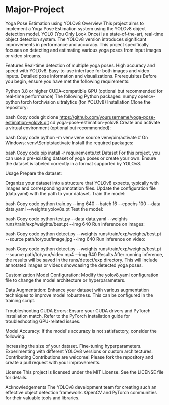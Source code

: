 # Major-Project
Yoga Pose Estimation using YOLOv8
Overview
This project aims to implement a Yoga Pose Estimation system using the YOLOv8 object detection model. YOLO (You Only Look Once) is a state-of-the-art, real-time object detection system. The YOLOv8 version introduces significant improvements in performance and accuracy. This project specifically focuses on detecting and estimating various yoga poses from input images or video streams.

Features
Real-time detection of multiple yoga poses.
High accuracy and speed with YOLOv8.
Easy-to-use interface for both images and video inputs.
Detailed pose information and visualizations.
Prerequisites
Before you begin, ensure you have met the following requirements:

Python 3.8 or higher
CUDA-compatible GPU (optional but recommended for real-time performance)
The following Python packages:
numpy
opencv-python
torch
torchvision
ultralytics (for YOLOv8)
Installation
Clone the repository:

bash
Copy code
git clone https://github.com/yourusername/yoga-pose-estimation-yolov8.git
cd yoga-pose-estimation-yolov8
Create and activate a virtual environment (optional but recommended):

bash
Copy code
python -m venv venv
source venv/bin/activate  # On Windows: venv\Scripts\activate
Install the required packages:

bash
Copy code
pip install -r requirements.txt
Dataset
For this project, you can use a pre-existing dataset of yoga poses or create your own. Ensure the dataset is labeled correctly in a format supported by YOLOv8.

Usage
Prepare the dataset:

Organize your dataset into a structure that YOLOv8 expects, typically with images and corresponding annotation files.
Update the configuration file (data.yaml) with the path to your dataset.
Train the model:

bash
Copy code
python train.py --img 640 --batch 16 --epochs 100 --data data.yaml --weights yolov8s.pt
Test the model:

bash
Copy code
python test.py --data data.yaml --weights runs/train/exp/weights/best.pt --img 640
Run inference on images:

bash
Copy code
python detect.py --weights runs/train/exp/weights/best.pt --source path/to/your/image.jpg --img 640
Run inference on video:

bash
Copy code
python detect.py --weights runs/train/exp/weights/best.pt --source path/to/your/video.mp4 --img 640
Results
After running inference, the results will be saved in the runs/detect/exp directory. This will include annotated images or videos showcasing the detected yoga poses.

Customization
Model Configuration:
Modify the yolov8.yaml configuration file to change the model architecture or hyperparameters.

Data Augmentation:
Enhance your dataset with various augmentation techniques to improve model robustness. This can be configured in the training script.

Troubleshooting
CUDA Errors:
Ensure your CUDA drivers and PyTorch installation match. Refer to the PyTorch installation guide for troubleshooting GPU-related issues.

Model Accuracy:
If the model's accuracy is not satisfactory, consider the following:

Increasing the size of your dataset.
Fine-tuning hyperparameters.
Experimenting with different YOLOv8 versions or custom architectures.
Contributing
Contributions are welcome! Please fork the repository and create a pull request with your improvements.

License
This project is licensed under the MIT License. See the LICENSE file for details.

Acknowledgements
The YOLOv8 development team for creating such an effective object detection framework.
OpenCV and PyTorch communities for their valuable tools and libraries.
